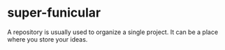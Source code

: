 # super-funicular
A repository is usually used to organize a single project. It can be a place where you store your ideas.

